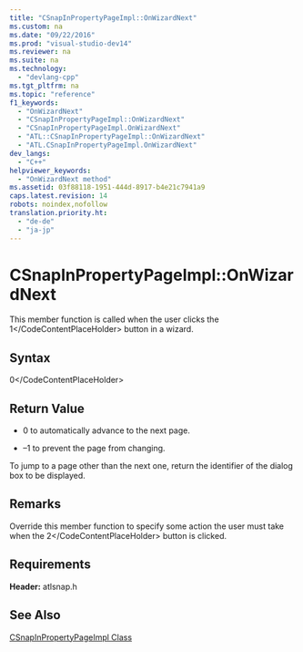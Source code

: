 ```yaml
---
title: "CSnapInPropertyPageImpl::OnWizardNext"
ms.custom: na
ms.date: "09/22/2016"
ms.prod: "visual-studio-dev14"
ms.reviewer: na
ms.suite: na
ms.technology: 
  - "devlang-cpp"
ms.tgt_pltfrm: na
ms.topic: "reference"
f1_keywords: 
  - "OnWizardNext"
  - "CSnapInPropertyPageImpl::OnWizardNext"
  - "CSnapInPropertyPageImpl.OnWizardNext"
  - "ATL::CSnapInPropertyPageImpl::OnWizardNext"
  - "ATL.CSnapInPropertyPageImpl.OnWizardNext"
dev_langs: 
  - "C++"
helpviewer_keywords: 
  - "OnWizardNext method"
ms.assetid: 03f88118-1951-444d-8917-b4e21c7941a9
caps.latest.revision: 14
robots: noindex,nofollow
translation.priority.ht: 
  - "de-de"
  - "ja-jp"
---
```

# CSnapInPropertyPageImpl::OnWizardNext
This member function is called when the user clicks the <CodeContentPlaceHolder>1\</CodeContentPlaceHolder> button in a wizard.  
  
## Syntax  
  
<CodeContentPlaceHolder>0\</CodeContentPlaceHolder>  
## Return Value  
  
-   0 to automatically advance to the next page.  
  
-   –1 to prevent the page from changing.  
  
 To jump to a page other than the next one, return the identifier of the dialog box to be displayed.  
  
## Remarks  
 Override this member function to specify some action the user must take when the <CodeContentPlaceHolder>2\</CodeContentPlaceHolder> button is clicked.  
  
## Requirements  
 **Header:** atlsnap.h  
  
## See Also  
 [CSnapInPropertyPageImpl Class](../vs140/csnapinpropertypageimpl-class.md)